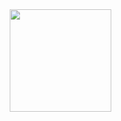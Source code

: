 <div align="center">
  <a href="https://github.com/HovenDrak">
    
  <img height="180em" src="https://github-readme-stats.vercel.app/api/top-langs/?username=HovenDrak&layout=compact&langs_count=5&theme=buefy"/>
   
</div>
<div style="display: inline_block"><br>
